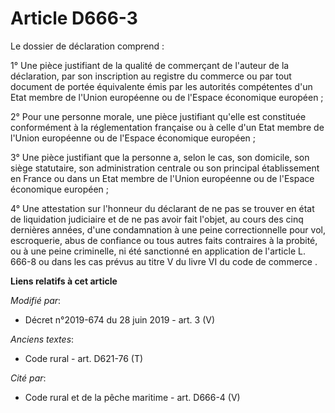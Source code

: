 # Article D666-3

Le dossier de déclaration comprend :

1° Une pièce justifiant de la qualité de commerçant de l'auteur de la déclaration, par son inscription au registre du
commerce ou par tout document de portée équivalente émis par les autorités compétentes d'un Etat membre de l'Union européenne
ou de l'Espace économique européen ;

2° Pour une personne morale, une pièce justifiant qu'elle est constituée conformément à la réglementation française ou à
celle d'un Etat membre de l'Union européenne ou de l'Espace économique européen ;

3° Une pièce justifiant que la personne a, selon le cas, son domicile, son siège statutaire, son administration centrale ou
son principal établissement en France ou dans un Etat membre de l'Union européenne ou de l'Espace économique européen ;

4° Une attestation sur l'honneur du déclarant de ne pas se trouver en état de liquidation judiciaire et de ne pas avoir fait
l'objet, au cours des cinq dernières années, d'une condamnation à une peine correctionnelle pour vol, escroquerie, abus de
confiance ou tous autres faits contraires à la probité, ou à une peine criminelle, ni été sanctionné en application de
l'article L. 666-8 ou dans les cas prévus au titre V du livre VI du code de commerce .

**Liens relatifs à cet article**

_Modifié par_:

  - Décret n°2019-674 du 28 juin 2019 - art. 3 (V)

_Anciens textes_:

  - Code rural - art. D621-76 (T)

_Cité par_:

  - Code rural et de la pêche maritime - art. D666-4 (V)

